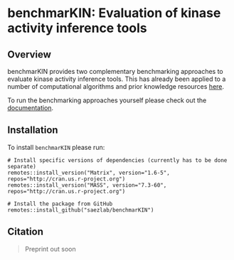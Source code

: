 # benchmarKIN: Evaluation of kinase activity inference tools

<!-- badges: start -->
<!-- badges: end -->

## Overview
benchmarKIN provides two complementary benchmarking approaches to evaluate 
kinase activity inference tools. This has already been applied to a number
of computational algorithms and prior knowledge resources [here](https://github.com/saezlab/kinase_benchmark).

To run the benchmarking approaches yourself please check out the [documentation](https://benchmarkin.readthedocs.io/en/latest/index.html).

## Installation
To install `benchmarKIN` please run:
```
# Install specific versions of dependencies (currently has to be done separate)
remotes::install_version("Matrix", version="1.6-5", repos="http://cran.us.r-project.org")
remotes::install_version("MASS", version="7.3-60", repos="http://cran.us.r-project.org")

# Install the package from GitHub
remotes::install_github("saezlab/benchmarKIN")
```

## Citation
> Preprint out soon
